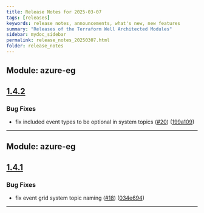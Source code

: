 ```yaml
---
title: Release Notes for 2025-03-07
tags: [releases]
keywords: release notes, announcements, what's new, new features
summary: "Releases of the Terraform Well Architected Modules"
sidebar: mydoc_sidebar
permalink: release_notes_20250307.html
folder: release_notes
---
```


## Module: azure-eg
## [1.4.2](https://github.com/CloudNationHQ/terraform-azure-eg/releases/tag/v1.4.2)


### Bug Fixes

* fix included event types to be optional in system topics ([#20](https://github.com/CloudNationHQ/terraform-azure-eg/issues/20)) ([199a109](https://github.com/CloudNationHQ/terraform-azure-eg/commit/199a10964bde8510b6a99e8f0a98e7c177036149))

---

## Module: azure-eg
## [1.4.1](https://github.com/CloudNationHQ/terraform-azure-eg/releases/tag/v1.4.1)


### Bug Fixes

* fix event grid system topic naming ([#18](https://github.com/CloudNationHQ/terraform-azure-eg/issues/18)) ([034e694](https://github.com/CloudNationHQ/terraform-azure-eg/commit/034e694f94cd64e7bf18cb1abb7a57be6a911a5f))

---

